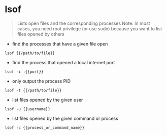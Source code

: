 # lsof

> Lists open files and the corresponding processes
> Note: In most cases, you need root privilege (or use sudo) because you want to list files opened by others

- find the processes that have a given file open

`lsof {{/path/to/file}}`

- find the process that opened a local internet port

`lsof -i :{{port}}`

- only output the process PID

`lsof -t {{/path/to/file}}`

- list files opened by the given user

`lsof -u {{username}}`

- list files opened by the given command or process

`lsof -c {{process_or_command_name}}`
